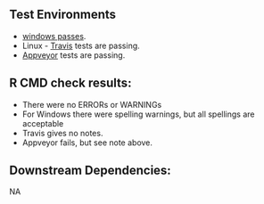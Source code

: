 ## Test Environments
+ [windows passes](https://win-builder.r-project.org/kW84zThxQgh8/00check.log).
+ Linux - [Travis](https://travis-ci.org/ropensci/neotoma) tests are passing.  
+ [Appveyor](https://ci.appveyor.com/project/sckott/neotoma/branch/master) tests are passing.

## R CMD check results:
+ There were no ERRORs or WARNINGs
+ For Windows there were spelling warnings, but all spellings are acceptable
+ Travis gives no notes.
+ Appveyor fails, but see note above.
  
## Downstream Dependencies:
NA
